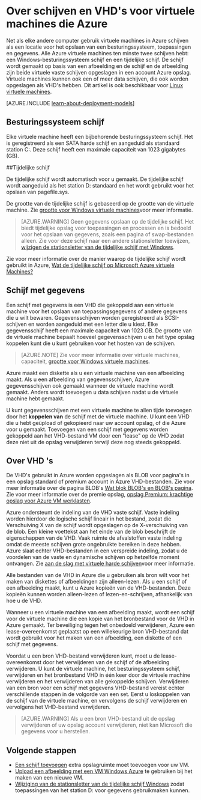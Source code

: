 <properties
    pageTitle="Over schijven en VHD's voor Windows VMs | Microsoft Azure"
    description="Meer informatie over de basisbeginselen van schijven en VHD's voor Windows virtuele machines in Azure."
    services="virtual-machines-windows"
    documentationCenter=""
    authors="cynthn"
    manager="timlt"
    editor="tysonn"
    tags="azure-resource-manager,azure-service-management"/>

<tags
    ms.service="virtual-machines-windows"
    ms.workload="infrastructure-services"
    ms.tgt_pltfrm="vm-windows"
    ms.devlang="na"
    ms.topic="article"
    ms.date="09/27/2016"
    ms.author="cynthn"/>

# <a name="about-disks-and-vhds-for-azure-virtual-machines"></a>Over schijven en VHD's voor virtuele machines die Azure

Net als elke andere computer gebruik virtuele machines in Azure schijven als een locatie voor het opslaan van een besturingssysteem, toepassingen en gegevens. Alle Azure virtuele machines ten minste twee schijven hebt: een Windows-besturingssysteem schijf en een tijdelijke schijf. De schijf wordt gemaakt op basis van een afbeelding en de schijf en de afbeelding zijn beide virtuele vaste schijven opgeslagen in een account Azure opslag. Virtuele machines kunnen ook een of meer data schijven, die ook worden opgeslagen als VHD's hebben. Dit artikel is ook beschikbaar voor [Linux virtuele machines](virtual-machines-linux-about-disks-vhds.md).

[AZURE.INCLUDE [learn-about-deployment-models](../../includes/learn-about-deployment-models-both-include.md)]



## <a name="operating-system-disk"></a>Besturingssysteem schijf

Elke virtuele machine heeft een bijbehorende besturingssysteem schijf. Het is geregistreerd als een SATA harde schijf en aangeduid als standaard station C:. Deze schijf heeft een maximale capaciteit van 1023 gigabytes (GB). 

##<a name="temporary-disk"></a>Tijdelijke schijf

De tijdelijke schijf wordt automatisch voor u gemaakt. De tijdelijke schijf wordt aangeduid als het station D: standaard en het wordt gebruikt voor het opslaan van pagefile.sys. 

De grootte van de tijdelijke schijf is gebaseerd op de grootte van de virtuele machine. Zie [grootte voor Windows virtuele machines](virtual-machines-windows-sizes.md)voor meer informatie.

>[AZURE.WARNING] Geen gegevens opslaan op de tijdelijke schijf. Het biedt tijdelijke opslag voor toepassingen en processen en is bedoeld voor het opslaan van gegevens, zoals een pagina of swap-bestanden alleen. Zie voor deze schijf naar een andere stationsletter toewijzen, [wijzigen de stationsletter van de tijdelijke schijf met Windows](virtual-machines-windows-classic-change-drive-letter.md).

Zie voor meer informatie over de manier waarop de tijdelijke schijf wordt gebruikt in Azure, [Wat de tijdelijke schijf op Microsoft Azure virtuele Machines?](https://blogs.msdn.microsoft.com/mast/2013/12/06/understanding-the-temporary-drive-on-windows-azure-virtual-machines/)

## <a name="data-disk"></a>Schijf met gegevens

Een schijf met gegevens is een VHD die gekoppeld aan een virtuele machine voor het opslaan van toepassingsgegevens of andere gegevens die u wilt bewaren. Gegevensschijven worden geregistreerd als SCSI-schijven en worden aangeduid met een letter die u kiest.  Elke gegevensschijf heeft een maximale capaciteit van 1023 GB. De grootte van de virtuele machine bepaalt hoeveel gegevensschijven u en het type opslag koppelen kunt die u kunt gebruiken voor het hosten van de schijven.

>[AZURE.NOTE] Zie voor meer informatie over virtuele machines, capaciteit, [grootte voor Windows virtuele machines](virtual-machines-windows-sizes.md).

Azure maakt een diskette als u een virtuele machine van een afbeelding maakt. Als u een afbeelding van gegevensschijven, Azure gegevensschijven ook gemaakt wanneer de virtuele machine wordt gemaakt. Anders wordt toevoegen u data schijven nadat u de virtuele machine hebt gemaakt.

U kunt gegevensschijven met een virtuele machine te allen tijde toevoegen door het **koppelen van** de schijf met de virtuele machine. U kunt een VHD die u hebt geüpload of gekopieerd naar uw account opslag, of die Azure voor u gemaakt. Toevoegen van een schijf met gegevens worden gekoppeld aan het VHD-bestand VM door een "lease" op de VHD zodat deze niet uit de opslag verwijderen terwijl deze nog steeds gekoppeld.

## <a name="about-vhds"></a>Over VHD 's

De VHD's gebruikt in Azure worden opgeslagen als BLOB voor pagina's in een opslag standard of premium account in Azure VHD-bestanden. Zie voor meer informatie over de pagina BLOB's [Wat blok BLOB's en BLOB's pagina](https://msdn.microsoft.com/library/ee691964.aspx). Zie voor meer informatie over de premie opslag, [opslag Premium: krachtige opslag voor Azure VM werklasten](../storage/storage-premium-storage.md).

Azure ondersteunt de indeling van de VHD vaste schijf. Vaste indeling worden hierdoor de logische schijf lineair in het bestand, zodat die Verschuiving X van de schijf wordt opgeslagen op de X-verschuiving van de blob. Een kleine voettekst aan het einde van de blob beschrijft de eigenschappen van de VHD. Vaak ruimte de afvalstoffen vaste indeling omdat de meeste schijven grote ongebruikte bereiken in deze hebben. Azure slaat echter VHD-bestanden in een verspreide indeling, zodat u de voordelen van de vaste en dynamische schijven op hetzelfde moment ontvangen. Zie [aan de slag met virtuele harde schijven](https://technet.microsoft.com/library/dd979539.aspx)voor meer informatie.

Alle bestanden van de VHD in Azure die u gebruiken als bron wilt voor het maken van diskettes of afbeeldingen zijn alleen-lezen. Als u een schijf of een afbeelding maakt, kunt u Azure kopieën van de VHD-bestanden. Deze kopieën kunnen worden alleen-lezen of lezen-en-schrijven, afhankelijk van hoe u de VHD.

Wanneer u een virtuele machine van een afbeelding maakt, wordt een schijf voor de virtuele machine die een kopie van het bronbestand voor de VHD in Azure gemaakt. Ter beveiliging tegen het onbedoeld verwijderen, Azure een lease-overeenkomst geplaatst op een willekeurige bron VHD-bestand dat wordt gebruikt voor het maken van een afbeelding, een diskette of een schijf met gegevens.

Voordat u een bron VHD-bestand verwijderen kunt, moet u de lease-overeenkomst door het verwijderen van de schijf of de afbeelding verwijderen. U kunt de virtuele machine, het besturingssysteem schijf, verwijderen en het bronbestand VHD in één keer door de virtuele machine verwijderen en het verwijderen van alle gekoppelde schijven. Verwijderen van een bron voor een schijf met gegevens VHD-bestand vereist echter verschillende stappen in de volgorde van een set. Eerst u loskoppelen van de schijf van de virtuele machine, en vervolgens de schijf verwijderen en vervolgens het VHD-bestand verwijderen.

>[AZURE.WARNING] Als u een bron VHD-bestand uit de opslag verwijderen of uw opslag account verwijderen, niet kan Microsoft die gegevens voor u herstellen.



## <a name="next-steps"></a>Volgende stappen
-  [Een schijf toevoegen](virtual-machines-windows-attach-disk-portal.md) extra opslagruimte moet toevoegen voor uw VM.
-  [Upload een afbeelding met een VM Windows Azure](virtual-machines-windows-upload-image.md) te gebruiken bij het maken van een nieuwe VM.
-  [Wijziging van de stationsletter van de tijdelijke schijf Windows](virtual-machines-windows-classic-change-drive-letter.md) zodat toepassingen van het station D: voor gegevens gebruikmaken kunnen.
